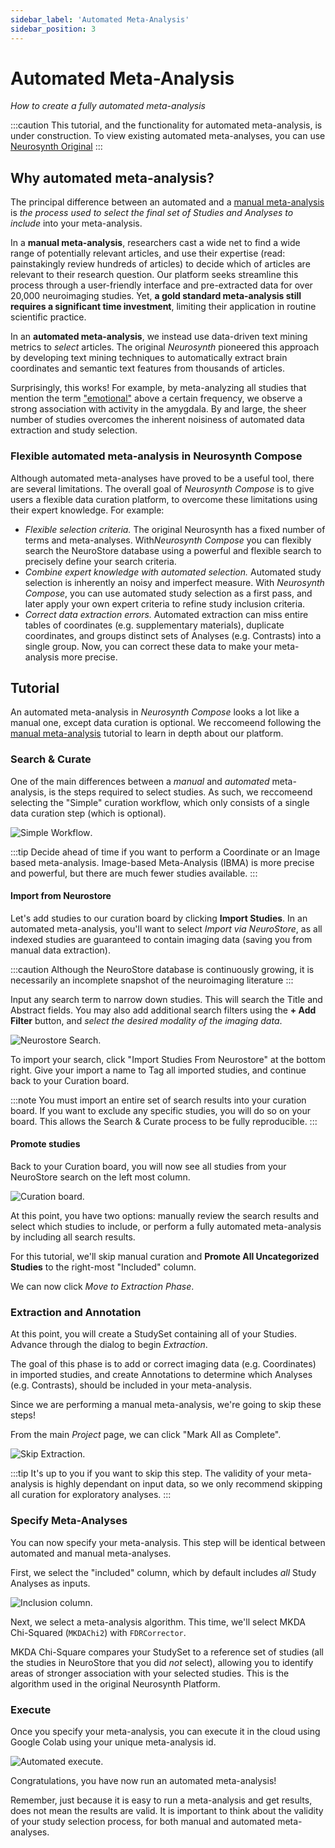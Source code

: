 ```yaml
---
sidebar_label: 'Automated Meta-Analysis'
sidebar_position: 3
---
```


# Automated Meta-Analysis
*How to create a fully automated meta-analysis*

:::caution
This tutorial, and the functionality for automated meta-analysis, is under construction.
To view existing automated meta-analyses, you can use [Neurosynth Original](https://neurosynth.org)
:::

## Why automated meta-analysis?
The principal difference between an automated and a [manual meta-analysis](manual.md) is *the process used to select the final set of Studies and Analyses to include* into your meta-analysis. 

In a **manual meta-analysis**, researchers cast a wide net to find a wide range of potentially relevant articles, and use their expertise (read: painstakingly review hundreds of articles) to decide which of articles are relevant to their research question. Our platform seeks streamline this process through a user-friendly interface and pre-extracted data for over 20,000 neuroimaging studies. Yet, **a gold standard meta-analysis still requires a significant time investment**, limiting their application in routine scientific practice.

In an **automated meta-analysis**, we  instead use data-driven text mining metrics to *select* articles. The original *Neurosynth* pioneered this approach by developing text mining techniques to automatically extract brain coordinates and semantic text features from thousands of articles. 

Surprisingly, this works! For example, by meta-analyzing all studies that mention the term ["emotional"](https://neurosynth.org/analyses/terms/emotional/) above a certain frequency, we observe a strong association with activity in the amygdala. By and large, the sheer number of studies overcomes the inherent noisiness of automated data extraction and study selection. 

### Flexible automated meta-analysis in Neurosynth Compose

Although automated meta-analyses have proved to be a useful tool, there are several limitations. The overall goal of *Neurosynth Compose* is to give users a flexible data curation platform, to overcome these limitations using their expert knowledge. For example:
 
- *Flexible selection criteria.* The original Neurosynth has a fixed number of terms and meta-analyses. With*Neurosynth Compose* you can flexibly search the NeuroStore database using a powerful and flexible search to  precisely define your search criteria. 
 - *Combine expert knowledge with automated selection.* Automated study selection is inherently an noisy and imperfect measure. With *Neurosynth Compose*, you can use automated study selection as a first pass, and later apply your own expert criteria to refine study inclusion criteria. 
 - *Correct data extraction errors.* Automated extraction can miss entire tables of coordinates (e.g. supplementary materials), duplicate coordinates, and groups distinct sets of Analyses (e.g. Contrasts) into a single group. Now, you can correct these data to make your meta-analysis more precise. 

## Tutorial

An automated meta-analysis in *Neurosynth Compose* looks a lot like a manual one, except  data curation is optional. We reccomeend following the [manual meta-analysis](manual.md) tutorial to learn in depth about our platform.

### Search & Curate

One of the main differences between a *manual* and *automated* meta-analysis, is the steps required to select studies. As such, we reccomeend selecting the "Simple" curation workflow, which only consists of a single data curation step (which is optional). 

![Simple Workflow](/tutorial/automated_workflow.png). 

:::tip
Decide ahead of time if you want to perform a Coordinate or an Image based meta-analysis. Image-based Meta-Analysis (IBMA) is more precise and powerful, but there are much fewer studies available. 
:::

#### Import from Neurostore

Let's add studies to our curation board by clicking **Import Studies**. 
In an automated meta-analysis, you'll want to select *Import via NeuroStore*, as all indexed studies are guaranteed to contain imaging data (saving you from manual data extraction).

:::caution
Although the NeuroStore database is continuously growing, it is necessarily an incomplete snapshot of the neuroimaging literature
:::

Input any search term to narrow down studies. This will search the Title and Abstract fields. You may also add additional search filters using the **+ Add Filter** button, and *select the desired modality of the imaging data*. 

![Neurostore Search](/tutorial/automated_search_neurostore.png). 

To import your search, click "Import Studies From Neurostore" at the bottom right. Give your import a name to Tag all imported studies, and continue back to your Curation board. 

:::note
You must import an entire set of search results into your curation board. If you want to exclude any specific studies, you will do so on your board. This allows the Search & Curate process to be fully reproducible.
:::

#### Promote studies

Back to your Curation board, you will now see all studies from your NeuroStore search on the left most column.

![Curation board](/tutorial/automated_curation.png). 

At this point, you have two options: manually review the search results and select which studies to include, or perform a fully automated meta-analysis by including all search results. 

For this tutorial, we'll skip manual curation and **Promote All Uncategorized Studies** to the right-most "Included" column. 

We can now click *Move to Extraction Phase*.

### Extraction and Annotation

At this point, you will create a StudySet containing all of your Studies. Advance through the dialog to begin *Extraction*.

The goal of this phase is to add or correct imaging data (e.g. Coordinates) in imported studies, and create Annotations to determine which Analyses (e.g. Contrasts), should be included in your meta-analysis.

Since we are performing a manual meta-analysis, we're going to skip these steps!

From the main *Project* page, we can click "Mark All as Complete".

![Skip Extraction](/tutorial/automated_skip_extraction.png). 

:::tip
It's up to you if you want to skip this step. The validity of your meta-analysis is highly dependant on input data, so we only recommend skipping all curation for exploratory analyses.
:::

### Specify Meta-Analyses

You can now specify your meta-analysis. This step will be identical between automated and manual meta-analyses.

First, we select the "included" column, which by default includes *all* Study Analyses as inputs.

![Inclusion column](/tutorial/automated_included_column.png). 

Next, we select a meta-analysis algorithm. This time, we'll select MKDA Chi-Squared (`MKDAChi2`) with `FDRCorrector`. 

MKDA Chi-Square compares your StudySet to a reference set of studies (all the studies in NeuroStore that you did *not* select), allowing you to identify areas of stronger association with your selected studies. This is the algorithm used in the original Neurosynth Platform.


### Execute

Once you specify your meta-analysis, you can execute it in the cloud using Google Colab using your unique meta-analysis id. 

![Automated execute](/tutorial/automated_execute.png). 

Congratulations, you have now run an automated meta-analysis!

Remember, just because it is easy to run a meta-analysis and get results, does not mean the results are valid. 
It is important to think about the validity of your study selection process, for both manual and automated meta-analyses.

